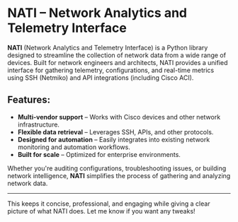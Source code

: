 # NATI – Network Analytics and Telemetry Interface

**NATI** (Network Analytics and Telemetry Interface) is a Python library designed to streamline the collection of network data from a wide range of devices. Built for network engineers and architects, NATI provides a unified interface for gathering telemetry, configurations, and real-time metrics using SSH (Netmiko) and API integrations (including Cisco ACI).

## Features:
- **Multi-vendor support** – Works with Cisco devices and other network infrastructure.
- **Flexible data retrieval** – Leverages SSH, APIs, and other protocols.
- **Designed for automation** – Easily integrates into existing network monitoring and automation workflows.
- **Built for scale** – Optimized for enterprise environments.

Whether you're auditing configurations, troubleshooting issues, or building network intelligence, **NATI** simplifies the process of gathering and analyzing network data.

---

This keeps it concise, professional, and engaging while giving a clear picture of what NATI does. Let me know if you want any tweaks!
